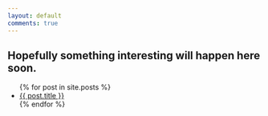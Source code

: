 ```yaml
---
layout: default
comments: true
---
```

<h2>Hopefully something interesting will happen here soon.</h2>

<ul>
  {% for post in site.posts %}
    <li>
      <a href="{{ post.url }}">{{ post.title }}</a>
    </li>
  {% endfor %}
</ul>

